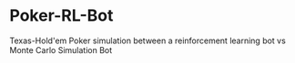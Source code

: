 # Poker-RL-Bot


Texas-Hold'em Poker simulation between a reinforcement learning bot vs Monte Carlo Simulation Bot